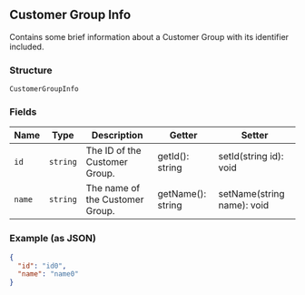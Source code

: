 ## Customer Group Info

Contains some brief information about a Customer Group with its identifier included.

### Structure

`CustomerGroupInfo`

### Fields

| Name | Type | Description | Getter | Setter |
|  --- | --- | --- | --- | --- |
| `id` | `string` | The ID of the Customer Group. | getId(): string | setId(string id): void |
| `name` | `string` | The name of the Customer Group. | getName(): string | setName(string name): void |

### Example (as JSON)

```json
{
  "id": "id0",
  "name": "name0"
}
```

